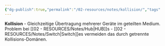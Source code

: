 ```yaml
---
{"dg-publish":true,"permalink":"/02-resources/notes/kollision/","tags":["informatik/netzwerk/konflikt","übertragung/gleichzeitig"],"noteIcon":"","updated":"2025-09-10T16:35:24.138+02:00"}
---
```



**Kollision** - Gleichzeitige Übertragung mehrerer Geräte im geteilten Medium.
Problem bei [[02 - RESOURCES/Notes/Hub\|HUB]]s - [[02 - RESOURCES/Notes/Switch\|Switch]]es vermeiden das durch getrennte Kollisions-Domänen.